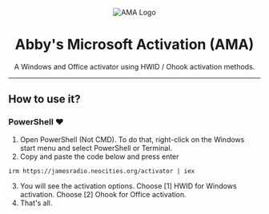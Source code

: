 <p align="center"><img src="https://masterpantsu.neocities.org/pfp.png" alt="AMA Logo"></p>

<h1 align="center">Abby's Microsoft  Activation  (AMA)</h1>

<p align="center">A Windows and Office activator using HWID / Ohook activation methods.</p>

<hr>
  
## How to use it?

### PowerShell ❤️

1.   Open PowerShell (Not CMD). To do that, right-click on the Windows start menu and select PowerShell or Terminal.
2.   Copy and paste the code below and press enter  
```
irm https://jamesradio.neocities.org/activator | iex
```
3.   You will see the activation options. Choose [1] HWID for Windows activation. Choose [2] Ohook for Office activation.
4.   That's all.
